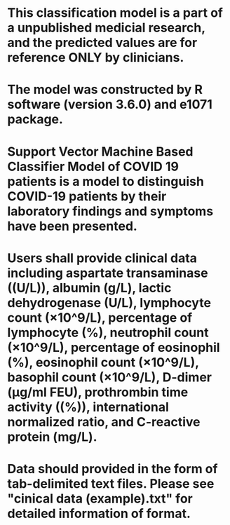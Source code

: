 # This classification model is a part of a unpublished medicial research, and the predicted values are for reference ONLY by clinicians.

# The model was constructed by R software (version 3.6.0) and e1071 package.

# Support Vector Machine Based Classifier Model of COVID 19 patients is a model to distinguish COVID-19 patients by their laboratory findings and symptoms have been presented.

# Users shall provide clinical data including aspartate transaminase ((U/L)), albumin (g/L), lactic dehydrogenase (U/L), lymphocyte count (×10^9/L), percentage of lymphocyte (%), neutrophil count (×10^9/L), percentage of eosinophil (%), eosinophil count (×10^9/L), basophil count (×10^9/L), D-dimer  (μg/ml FEU), prothrombin time activity ((%)), international normalized ratio, and C-reactive protein (mg/L).

# Data should provided in the form of tab-delimited text files. Please see "cinical data (example).txt" for detailed information of format.
